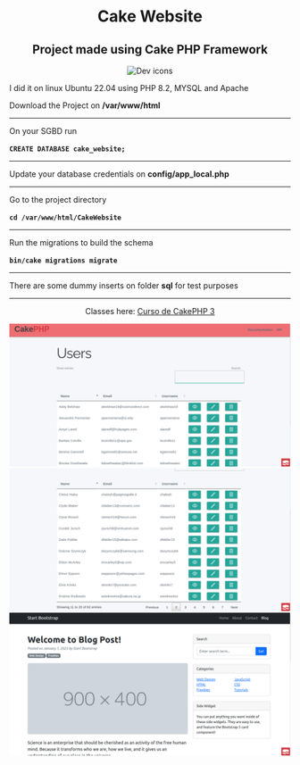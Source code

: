 <h1 align="center">Cake Website</h1>

<h2 align="center">Project made using Cake PHP Framework</h2>

<p align="center">
  <img src="https://skillicons.dev/icons?i=html,css,php,mysql" alt="Dev icons" />
</p>

<p>I did it on linux Ubuntu 22.04 using PHP 8.2, MYSQL and Apache</p>
<p>Download the Project on <b>/var/www/html</b></p>
<hr>

<p>On your SGBD run</p>
<code><b>CREATE DATABASE cake_website;</b></code>
<hr>

<p>Update your database credentials on <b>config/app_local.php</b></p>
<hr>

<p>Go to the project directory</p>

<code><b>cd /var/www/html/CakeWebsite</b></code>
<hr>

<p>Run the migrations to build the schema</p>

<code><b>bin/cake migrations migrate</b></code>
<hr>

<p>There are some dummy inserts on folder <b>sql</b> for test purposes</p>
<hr>

<p align="center">
  Classes here:
  <a href="https://www.udemy.com/course/draft/2119762/learn/lecture/13104024?start=15#overview">
    Curso de CakePHP 3
  </a>
</p>

<p align="center">
  <img src="1.png" alt="Cake Website" />
  <img src="2.png" alt="Cake Website" />
  <img src="3.png" alt="Cake Website" />
</p>
